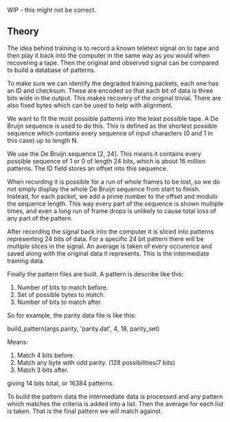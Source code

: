 WIP - this might not be correct.

Theory
------

The idea behind training is to record a known teletext signal on to
tape and then play it back into the computer in the same way as you
would when recovering a tape. Then the original and observed signal
can be compared to build a database of patterns.

To make sure we can identify the degraded training packets, each one
has an ID and checksum. These are encoded so that each bit of data is
three bits wide in the output. This makes recovery of the original
trivial. There are also fixed bytes which can be used to help with
alignment.

We want to fit the most possible patterns into the least possible
tape. A De Bruijn sequence is used to do this. This is defined as the
shortest possible sequence which contains every sequence of input
characters (0 and 1 in this case) up to length N.

We use the De Bruijn sequence [2, 24]. This means it contains every
possible sequence of 1 or 0 of length 24 bits, which is about 16
million patterns. The ID field stores an offset into this sequence.

When recording it is possible for a run of whole frames to be lost,
so we do not simply display the whole De Bruijn sequence from start
to finish. Instead, for each packet, we add a prime number to the
offset and modulo the sequence length. This way every part of the
sequence is shown multiple times, and even a long run of frame drops
is unlikely to cause total loss of any part of the pattern.

After recording the signal back into the computer it is sliced into
patterns representing 24 bits of data. For a specific 24 bit pattern
there will be multiple slices in the signal. An average is taken of
every occurence and saved along with the original data it represents.
This is the intermediate training data.

Finally the pattern files are built. A pattern is describe like this:

 1. Number of bits to match before.
 2. Set of possible bytes to match.
 3. Number of bits to match after.

So for example, the parity data file is like this:

 build_pattern(args.parity, 'parity.dat', 4, 18, parity_set)

 Means: 

 1. Match 4 bits before.
 2. Match any byte with odd parity. (128 possibilities/7 bits)
 3. Match 3 bits after.

giving 14 bits total, or 16384 patterns.

To build the pattern data the intermediate data is processed and any
pattern which matches the criteria is added into a list. Then the
average for each list is taken. That is the final pattern we will 
match against.

